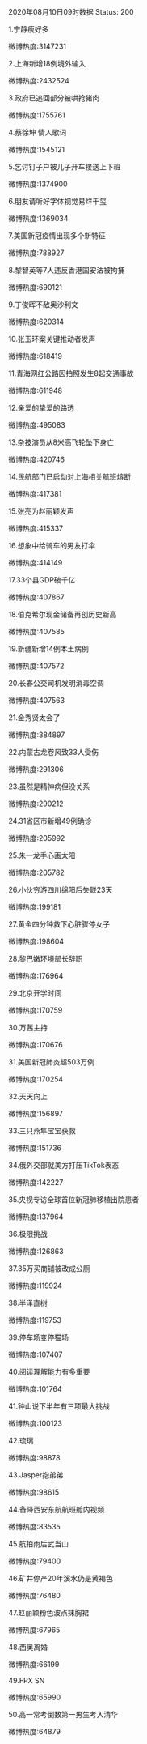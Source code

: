 2020年08月10日09时数据
Status: 200

1.宁静瘦好多

微博热度:3147231

2.上海新增18例境外输入

微博热度:2432524

3.政府已追回部分被哄抢猪肉

微博热度:1755761

4.蔡徐坤 情人歌词

微博热度:1545121

5.乞讨钉子户被儿子开车接送上下班

微博热度:1374900

6.朋友请听好字体视觉易烊千玺

微博热度:1369034

7.美国新冠疫情出现多个新特征

微博热度:788927

8.黎智英等7人违反香港国安法被拘捕

微博热度:690121

9.丁俊晖不敌奥沙利文

微博热度:620314

10.张玉环案关键推动者发声

微博热度:618419

11.青海网红公路因拍照发生8起交通事故

微博热度:611948

12.亲爱的挚爱的路透

微博热度:495083

13.杂技演员从8米高飞轮坠下身亡

微博热度:420746

14.民航部门已启动对上海相关航班熔断

微博热度:417381

15.张亮为赵丽颖发声

微博热度:415337

16.想象中给骑车的男友打伞

微博热度:414149

17.33个县GDP破千亿

微博热度:407867

18.伯克希尔现金储备再创历史新高

微博热度:407585

19.新疆新增14例本土病例

微博热度:407572

20.长春公交司机发明消毒空调

微博热度:407563

21.金秀贤太会了

微博热度:384897

22.内蒙古龙卷风致33人受伤

微博热度:291306

23.虽然是精神病但没关系

微博热度:290212

24.31省区市新增49例确诊

微博热度:205992

25.朱一龙手心画太阳

微博热度:205782

26.小伙穷游四川绵阳后失联23天

微博热度:199181

27.黄金四分钟救下心脏骤停女子

微博热度:198604

28.黎巴嫩环境部长辞职

微博热度:176964

29.北京开学时间

微博热度:170759

30.万茜主持

微博热度:170676

31.美国新冠肺炎超503万例

微博热度:170254

32.天天向上

微博热度:156897

33.三只燕隼宝宝获救

微博热度:151736

34.俄外交部就美方打压TikTok表态

微博热度:142227

35.央视专访全球首位新冠肺移植出院患者

微博热度:137964

36.极限挑战

微博热度:126863

37.35万买商铺被改成公厕

微博热度:119924

38.半泽直树

微博热度:119753

39.停车场变停猫场

微博热度:107407

40.阅读理解能力有多重要

微博热度:101764

41.钟山说下半年有三项最大挑战

微博热度:100123

42.琉璃

微博热度:98878

43.Jasper抱弟弟

微博热度:98615

44.备降西安东航航班舱内视频

微博热度:83535

45.航拍雨后武当山

微博热度:79400

46.矿井停产20年溪水仍是黄褐色

微博热度:76480

47.赵丽颖粉色波点抹胸裙

微博热度:67965

48.西奥离婚

微博热度:66199

49.FPX SN

微博热度:65990

50.高一常考倒数第一男生考入清华

微博热度:64879

